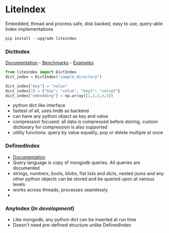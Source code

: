 # LiteIndex
Embedded, thread and process safe, disk backed, easy to use, query-able Index implementations

```python
pip install --upgrade liteindex
```

### DictIndex
[Documentation](https://github.com/notAI-tech/LiteIndex/blob/main/DictIndex.md) - [Benchmarks](https://github.com/notAI-tech/LiteIndex/blob/main/DictIndex.md) - [Examples](https://github.com/notAI-tech/LiteIndex/blob/main/DictIndex.md)

```python
from liteindex import DictIndex
dict_index = DictIndex("sample_directory")

dict_index["key"] = "value"
dict_index[2] = {"key": "value", "key2": "value2"}
dict_index["embedding"] = np.array([1,2,3,4,5])
```

- python dict like interface
- fastest of all, uses lmdb as backend
- can have any python object as key and value
- compression focused: all data is compressed before storing, custom dictionary for compression is also supported
- utility functions: query by value equality, pop or delete multiple at once

### DefinedIndex
- [Documentation](https://github.com/notAI-tech/LiteIndex/blob/main/DefinedIndex.md)
- Query language is copy of mongodb queries. All queries are documented
- strings, numbers, bools, blobs, flat lists and dicts, nested jsons and any other python objects can be stored and be queried upon at various levels
- works across threads, processes seamlessly
- 

### AnyIndex (***In development***)

- Like mongodb, any python dict can be inserted at run time
- Doesn't need pre-defined structure unlike DefinedIndex

